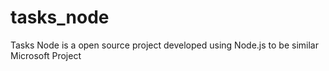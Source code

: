 # tasks_node
Tasks Node is a open source project developed using Node.js to be similar Microsoft Project
